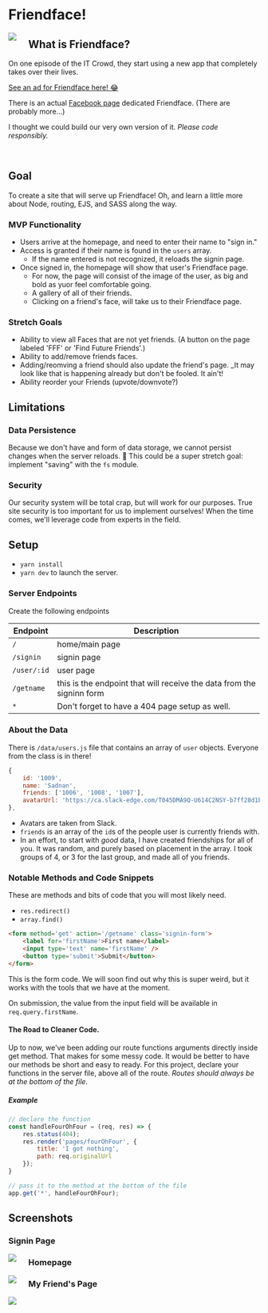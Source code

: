 # Friendface!

<img src='./public/images/friendface.png' style='float:left; margin: 0 24px 0 0;' />

## What is Friendface?

On one episode of the IT Crowd, they start using a new app that completely takes over their lives.

[See an ad for Friendface here! 😂](https://www.youtube.com/watch?v=6rNgCnY1lPg)

There is an actual [Facebook page](https://www.facebook.com/pages/category/Product-Service/Friendface-54430568576/) dedicated Friendface. (There are probably more...)

I thought we could build our very own version of it. _Please code responsibly._

<br style='clear: both;'/>

## Goal

To create a site that will serve up Friendface! Oh, and learn a little more about Node, routing, EJS, and SASS along the way.

### MVP Functionality

- Users arrive at the homepage, and need to enter their name to "sign in."
- Access is granted if their name is found in the `users` array.
    - If the name entered is not recognized, it reloads the signin page.
- Once signed in, the homepage will show that user's Friendface page.
    - For now, the page will consist of the image of the user, as big and bold as yuor feel comfortable going.
    - A gallery of all of their friends.
    - Clicking on a friend's face, will take us to their Friendface page.

### Stretch Goals

- Ability to view all Faces that are not yet friends. (A button on the page labeled 'FFF' or 'Find Future Friends'.)
- Ability to add/remove friends faces.
- Adding/reomving a friend should also update the friend's page. _It may look like that is happening already but don't be fooled. It ain't!
- Ability reorder your Friends (upvote/downvote?)

## Limitations

### Data Persistence

Because we don't have and form of data storage, we cannot persist changes when the server reloads. 🤔 This could be a super stretch goal: implement "saving" with the `fs` module.

### Security

Our security system will be total crap, but will work for our purposes. True site security is too important for us to implement ourselves! When the time comes, we'll leverage code from experts in the field.

## Setup

- `yarn install`
- `yarn dev` to launch the server.

### Server Endpoints

Create the following endpoints

| Endpoint    | Description | 
| ----------- | ----------- |
| `/`         | home/main page |
| `/signin`   | signin page |
| `/user/:id` | user page |
| `/getname`  | this is the endpoint that will receive the data from the signinn form |
| `*`         | Don't forget to have a 404 page setup as well. |

### About the Data

There is `/data/users.js` file that contains an array of `user` objects. Everyone from the class is in there!

```js
{
    id: '1009',
    name: 'Sadnan',
    friends: ['1006', '1008', '1007'],
    avatarUrl: 'https://ca.slack-edge.com/T045DMA9Q-U614C2NSY-b7ff28d1b0b1-512' 
},
```

- Avatars are taken from Slack.
- `friends` is an array of the `id`s of the people user is currently friends with.
- In an effort, to start with _good_ data, I have created friendships for all of you. It was random, and purely based on placement in the array. I took groups of 4, or 3 for the last group, and made all of you friends. 

### Notable Methods and Code Snippets

These are methods and bits of code that you will most likely need.

- `res.redirect()`
- `array.find()`

```html
<form method='get' action='/getname' class='signin-form'>
    <label for='firstName'>First name</label>
    <input type='text' name='firstName' />
    <button type='submit'>Submit</button>
</form>
```

This is the form code. We will soon find out why this is super weird, but it works with the tools that we have at the moment.

On submission, the value from the input field will be available in `req.query.firstName`.

#### The Road to Cleaner Code.

Up to now, we've been adding our route functions arguments directly inside get method. That makes for some messy code. It would be better to have our methods be short and easy to ready. For this project, declare your functions in the server file, above all of the route. _Routes should always be at the bottom of the file._

##### Example

```js
// declare the function
const handleFourOhFour = (req, res) => {
    res.status(404);
    res.render('pages/fourOhFour', {
        title: 'I got nothing',
        path: req.originalUrl
    });
}

// pass it to the method at the bottom of the file
app.get('*', handleFourOhFour);
```

## Screenshots

### Signin Page

<img src='./public/images/ff_signin.png' style='float:left; margin: 0 24px 0 0;' />

### Homepage

<img src='./public/images/ff_home.png' style='float:left; margin: 0 24px 0 0;' />

### My Friend's Page

<img src='./public/images/ff_friendpage.png' style='float:left; margin: 0 24px 0 0;' />
